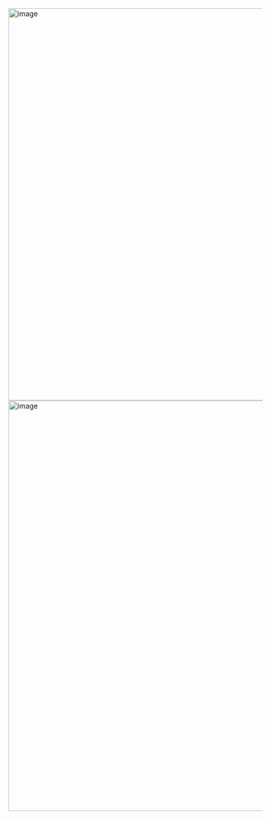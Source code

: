 <img width="777" alt="image" src="https://github.com/user-attachments/assets/6f36bd99-1566-4d4d-9405-4a0c3a6502fd" />

<img width="813" alt="image" src="https://github.com/user-attachments/assets/90228042-c52c-4cd9-8656-43c2f866bfa9" />

